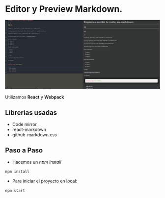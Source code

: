 # Editor y Preview Markdown.

![editormarkdown](./assets/editormarkdown.png)

Utilizamos **React** y **Webpack**

## Librerias usadas 

- Code mirror
- react-markdown
- github-markdown.css

## Paso a Paso

- Hacemos un _npm install_

```bash
npm install
```

- Para iniciar el proyecto en local:

```bash
npm start
```